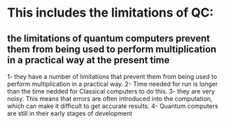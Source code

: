 # This includes the limitations of QC:
## the limitations of quantum computers prevent them from being used to perform multiplication in a practical way at the present time

1- they have a number of limitations that prevent them from being used to perform multiplication in a practical way.
2- Time needed for run is longer than the time nedded for Classical computers to do this.
3- they are very noisy. This means that errors are often introduced into the computation, which can make it difficult to get accurate results.
4- Quantum computers are still in their early stages of development
